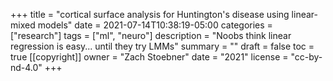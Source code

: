 +++
title = "cortical surface analysis for Huntington's disease using linear-mixed models"
date = 2021-07-14T10:38:19-05:00
categories = ["research"]
tags = ["ml", "neuro"]
description = "Noobs think linear regression is easy... until they try LMMs"
summary = ""
draft = false
toc = true
[[copyright]]
  owner = "Zach Stoebner"
  date = "2021"
  license = "cc-by-nd-4.0"
+++


